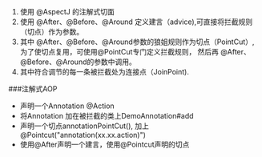
1. 使用 @AspectJ 的注解式切面
2. 使用 @After、@Before、@Around 定义建言（advice),可直接将拦截规则（切点）作为参数。
3. 其中 @After、@Before、@Around参数的狼姐规则作为切点（PointCut）,为了使切点复用，可使用@PointCut专门定义拦截规则，
然后再 @After、@Before、@Around的参数中调用。
4. 其中符合调节的每一条被拦截处为连接点（JoinPoint).


###注解式AOP
* 声明一个Annotation @Action
* 将Annotation 加在被拦截的类上DemoAnnotation#add
* 声明一个切点annotationPointCut(), 加上@Pointcut("annotation(xx.xx.action)")
* 使用@After声明一个建言，使用@Pointcut声明的切点

